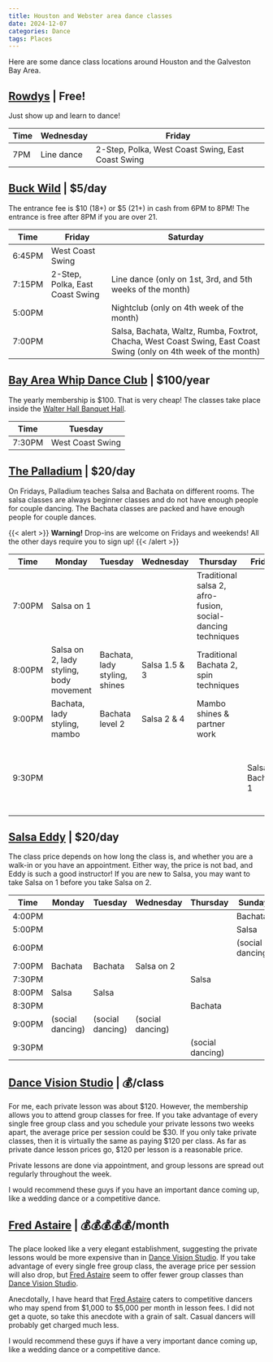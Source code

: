 ```yaml
---
title: Houston and Webster area dance classes
date: 2024-12-07
categories: Dance
tags: Places
---
```


Here are some dance class locations around Houston and the Galveston Bay Area.

## [Rowdys] | Free!

Just show up and learn to dance!

| Time | Wednesday  | Friday                                            |
| ---- | ---------- | ------------------------------------------------- |
| 7PM  | Line dance | 2-Step, Polka, West Coast Swing, East Coast Swing |

## [Buck Wild] | \$5/day

The entrance fee is \$10 (18+) or \$5 (21+) in cash from 6PM to 8PM! The
entrance is free after 8PM if you are over 21.

| Time   | Friday                          | Saturday                                                                                                          |
| ------ | ------------------------------- | ----------------------------------------------------------------------------------------------------------------- |
| 6:45PM | West Coast Swing                |                                                                                                                   |
| 7:15PM | 2-Step, Polka, East Coast Swing | Line dance (only on 1st, 3rd, and 5th weeks of the month)                                                         |
| 5:00PM |                                 | Nightclub (only on 4th week of the month)                                                                         |
| 7:00PM |                                 | Salsa, Bachata, Waltz, Rumba, Foxtrot, Chacha, West Coast Swing, East Coast Swing (only on 4th week of the month) |

## [Bay Area Whip Dance Club] | \$100/year

The yearly membership is $100. That is very cheap! The classes take place inside
the [Walter Hall Banquet Hall].

| Time   | Tuesday          |
| ------ | ---------------- |
| 7:30PM | West Coast Swing |

## [The Palladium] | \$20/day

On Fridays, Palladium teaches Salsa and Bachata on different rooms. The salsa
classes are always beginner classes and do not have enough people for couple
dancing. The Bachata classes are packed and have enough people for couple
dances.

{{< alert >}} **Warning!** Drop-ins are welcome on Fridays and weekends! All the
other days require you to sign up! {{< /alert >}}

| Time   | Monday                                  | Tuesday                       | Wednesday     | Thursday                                                    | Friday             | Saturday                                           |
| ------ | --------------------------------------- | ----------------------------- | ------------- | ----------------------------------------------------------- | ------------------ | -------------------------------------------------- |
| 7:00PM | Salsa on 1                              |                               |               | Traditional salsa 2, afro-fusion, social-dancing techniques |                    |                                                    |
| 8:00PM | Salsa on 2, lady styling, body movement | Bachata, lady styling, shines | Salsa 1.5 & 3 | Traditional Bachata 2, spin techniques                      |                    |                                                    |
| 9:00PM | Bachata, lady styling, mambo            | Bachata level 2               | Salsa 2 & 4   | Mambo shines & partner work                                 |                    |                                                    |
| 9:30PM |                                         |                               |               |                                                             | Salsa 1, Bachata 1 | Salsa & Bachata social (2nd and 4th week of month) |

## [Salsa Eddy] | \$20/day

The class price depends on how long the class is, and whether you are a walk-in
or you have an appointment. Either way, the price is not bad, and Eddy is such a
good instructor! If you are new to Salsa, you may want to take Salsa on 1 before
you take Salsa on 2.

| Time   | Monday           | Tuesday          | Wednesday        | Thursday         | Sunday           |
| ------ | ---------------- | ---------------- | ---------------- | ---------------- | ---------------- |
| 4:00PM |                  |                  |                  |                  | Bachata          |
| 5:00PM |                  |                  |                  |                  | Salsa            |
| 6:00PM |                  |                  |                  |                  | (social dancing) |
| 7:00PM | Bachata          | Bachata          | Salsa on 2       |                  |
| 7:30PM |                  |                  |                  | Salsa            |
| 8:00PM | Salsa            | Salsa            |                  |                  |
| 8:30PM |                  |                  |                  | Bachata          |
| 9:00PM | (social dancing) | (social dancing) | (social dancing) |                  |
| 9:30PM |                  |                  |                  | (social dancing) |

## [Dance Vision Studio] | 💰/class

For me, each private lesson was about \$120. However, the membership allows you
to attend group classes for free. If you take advantage of every single free
group class and you schedule your private lessons two weeks apart, the average
price per session could be \$30. If you only take private classes, then it is
virtually the same as paying \$120 per class. As far as private dance lesson
prices go, \$120 per lesson is a reasonable price.

Private lessons are done via appointment, and group lessons are spread out
regularly throughout the week.

I would recommend these guys if you have an important dance coming up, like a
wedding dance or a competitive dance.

## [Fred Astaire] | 💰💰💰💰💰/month

The place looked like a very elegant establishment, suggesting the private
lessons would be more expensive than in [Dance Vision Studio]. If you take
advantage of every single free group class, the average price per session will
also drop, but [Fred Astaire] seem to offer fewer group classes than [Dance
Vision Studio].

Anecdotally, I have heard that [Fred Astaire] caters to competitive dancers who
may spend from \$1,000 to \$5,000 per month in lesson fees. I did not get a
quote, so take this anecdote with a grain of salt. Casual dancers will probably
get charged much less.

I would recommend these guys if have a very important dance coming up, like a
wedding dance or a competitive dance.

[Bay Area Whip Dance Club]: https://www.bawdc.org/
[Buck Wild]: https://www.buckwildcountrydanceclub.com/
[Dance Vision Studio]: https://dancevisiontexas.com/dance-vision-clear-lake/
[Fred Astaire]: https://ekkart.com/
[Rowdys]: https://rowdysdancehall.com/home/webster/
[Salsa Eddy]: https://www.salsaeddy.com/
[The Palladium]: https://www.thepalladiumhouston.com/
[Walter Hall Banquet Hall]: https://maps.app.goo.gl/dNKeYf1f2xzajpEN7

